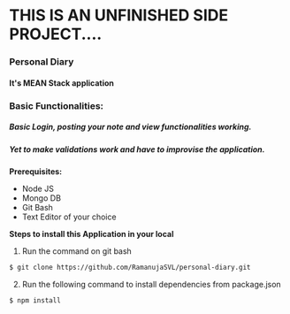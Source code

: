 # THIS IS AN UNFINISHED SIDE PROJECT....

### Personal Diary
#### It's MEAN Stack application
### Basic Functionalities:
##### Basic Login, posting your note and view functionalities working.
##### Yet to make validations work and have to improvise the application.

**Prerequisites:**
* Node JS
* Mongo DB
* Git Bash
* Text Editor of your choice

**Steps to install this Application in your local**
1. Run the command on git bash
  ```sh
  $ git clone https://github.com/RamanujaSVL/personal-diary.git
  ```
2. Run the following command to install dependencies from package.json
  ```sh
  $ npm install
  ```
